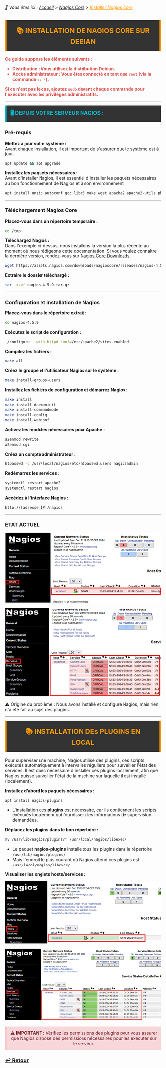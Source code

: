 <link rel="stylesheet" type="text/css" href="../../assets/css/principal-theme.css">

###### 📂 Vous êtes ici : [Accueil](../../index.md) > [Nagios Core](../nagioscore-debian/index.md) > <a href="." style="color: #ff9900; text-decoration: underline;">Installer Nagios Core</a>

<div style="background-color: #333; color: #fff; border-left: 5px solid #ff9900; border-right: 5px solid #ff9900; padding: 18px 22px; margin-bottom: 18px; text-align: center;">
  <strong style="font-size: 22px; color: #ff9900;">📚 INSTALLATION DE NAGIOS CORE SUR DEBIAN</strong>
</div>

<div style="color: #d9534f; font-weight: bold; margin-bottom: 1em;">
  <p>Ce guide suppose les éléments suivants :</p>
  <ul>
    <li><strong>Distribution :</strong> Vous utilisez la distribution <strong>Debian</strong>.</li>
    <li><strong>Accès administrateur :</strong> Vous êtes connecté en tant que <code>root</code> (via la commande <code>su -</code>).</li>
  </ul>
  <p>Si ce n'est pas le cas, ajoutez <code>sudo</code> devant chaque commande pour l'exécuter avec les privilèges administratifs.</p>
</div>

<hr style="border: 1px solid #ccc; height: 1px; background-color: #ccc; border: none;">

<div style="background-color: #333; color: #fff; border-left: 5px solid #00bcd4; padding: 12px 12px; margin-bottom: 18px;">
  <strong style="font-size: 17px; color: #00bcd4;">🖥️ DEPUIS VOTRE SERVEUR NAGIOS :</strong>
</div>

### Pré-requis

**Mettez à jour votre système :**  
Avant chaque installation, il est important de s'assurer que le système est à jour.
```bash
apt update && apt upgrade
```

**Installez les paquets nécessaires :**  
Avant d'installer Nagios, il est essentiel d'installer les paquets nécessaires au bon fonctionnement de Nagios et à son environnement.
```bash
apt install unzip autoconf gcc libc6 make wget apache2 apache2-utils php libgd-dev openssl libssl-dev
```

---

### Téléchargement Nagios Core

**Placez-vous dans un répertoire temporaire :**
```bash
cd /tmp
```

**Téléchargez Nagios :**  
Dans l'exemple ci-dessus, nous installons la version la plus récente au moment où nous rédigeons cette documentation. Si vous voulez connaitre la dernière version, rendez-vous sur [Nagios Core Downloads](https://www.nagios.org/downloads/nagios-core/).
```bash
wget https://assets.nagios.com/downloads/nagioscore/releases/nagios-4.5.9.tar.gz
```

**Extraire le dossier téléchargé :**
```bash
tar -xzvf nagios-4.5.9.tar.gz
```

---

### Configuration et installation de Nagios

**Placez-vous dans le répertoire extrait :**
```bash
cd nagios-4.5.9
```

**Exécutez le script de configuration :**
```bash
./configure --with-httpd-conf=/etc/apache2/sites-enabled
```

**Compilez les fichiers :**
```bash
make all
```

**Créez le groupe et l'utilisateur Nagios sur le système :**
```bash
make install-groups-users
```

**Installez les fichiers de configuration et démarrez Nagios :**
```bash
make install
make install-daemoninit
make install-commandmode
make install-config
make install-webconf
```

**Activez les modules nécessaires pour Apache :**
```bash
a2enmod rewrite
a2enmod cgi
```

**Créez un compte administrateur :**
```bash
htpasswd -c /usr/local/nagios/etc/htpasswd.users nagiosadmin
```

**Redémarrez les services :**
```bash
systemctl restart apache2
systemctl restart nagios
```

**Accédez à l'interface Nagios :**
```bash
http://[adresse_IP]/nagios
```

---

### ETAT ACTUEL

![alt text](/assets/images/nagioshosts.png)  

![alt text](/assets/images/nagiosservice.png)

⚠️ Origine du problème : Nous avons installé et configuré Nagios, mais rien n'a été fait au sujet des plugins.

---

<div style="background-color: #333; color: #fff; border-left: 5px solid #ff9900; border-right: 5px solid #ff9900; padding: 18px 22px; margin-bottom: 18px; text-align: center;">
  <strong style="font-size: 22px; color: #ff9900;">📚 INSTALLATION DEs PLUGINS EN LOCAL</strong>
</div>

Pour superviser une machine, Nagios utilise des plugins, des scripts exécutés automatiquement à intervalles réguliers pour surveiller l'état des services. Il est donc nécessaire d'installer ces plugins localement, afin que Nagios puisse surveiller l'état de la machine sur laquelle il est installé (localement).

**Installez d’abord les paquets nécessaires :**  
```bash
apt install nagios-plugins
```

- L'installation des **plugins** est nécessaire, car ils contiennent les scripts exécutés localement qui fournissent les informations de supervision demandées.

**Déplacez les plugins dans le bon répertoire :**  
```bash
mv /usr/lib/nagios/plugins/* /usr/local/nagios/libexec/
```

- Le paquet **nagios-plugins** installe tous les plugins dans le répertoire `/usr/lib/nagios/plugins/`
- Mais l'endroit le plus courant où Nagios attend ces plugins est `/usr/local/nagios/libexec/`  

**Visualiser les onglets hosts/services :**

![alt text](/assets/images/nagioshostsv.png)  

![alt text](/assets/images/nagiosservicesv.png)  

<div style="background-color: #f8d7da; color: #721c24; border-left: 5px solid #f5c6cb; padding: 12px; margin-top: 18px; text-align: center;">
  <strong>⚠️ IMPORTANT :</strong> Vérifiez les permissions des plugins pour vous assurer que Nagios dispose des permissions nécessaires pour les exécuter sur le serveur.
</div>

### **[↩️ Retour](../../linux/nagioscore-debian/index.md)**
